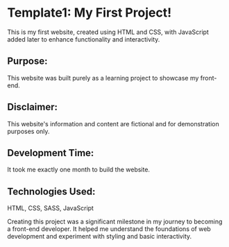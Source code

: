 # Template1: My First Project!
This is my first website, created using HTML and CSS, with JavaScript added later to enhance functionality and interactivity.

## Purpose:
This website was built purely as a learning project to showcase my front-end.

## Disclaimer:
This website's information and content are fictional and for demonstration purposes only.

## Development Time:
It took me exactly one month to build the website.

## Technologies Used:
HTML, CSS, SASS, JavaScript

Creating this project was a significant milestone in my journey to becoming a front-end developer. It helped me understand the foundations of web development and experiment with styling and basic interactivity.
